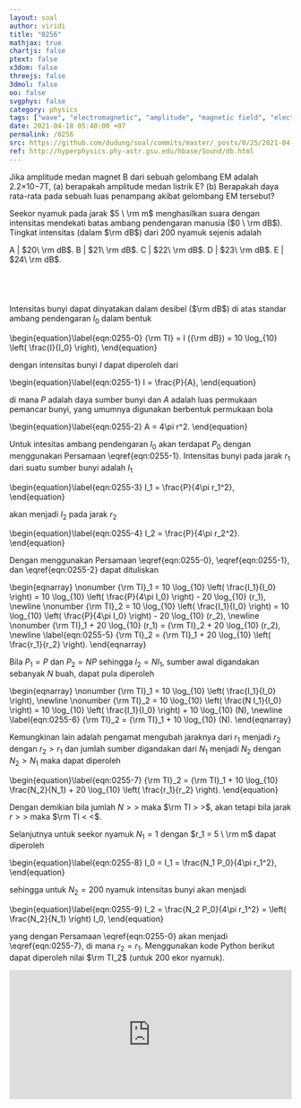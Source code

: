 ```yaml
---
layout: soal
author: viridi
title: "0256"
mathjax: true
chartjs: false
ptext: false
x3dom: false
threejs: false
3dmol: false
oo: false
svgphys: false
category: physics
tags: ["wave", "electromagnetic", "amplitude", "magnetic field", "electric field", "tutorial-6", "fi1202", "2020-2"]
date: 2021-04-18 05:40:00 +07
permalink: /0256
src: https://github.com/dudung/soal/commits/master/_posts/0/25/2021-04-18-elementary-physics-tutorial-6-5.md
ref: http://hyperphysics.phy-astr.gsu.edu/hbase/Sound/db.html
---
```

Jika amplitude medan magnet B dari sebuah gelombang EM adalah 2.2×10−7T, (a) berapakah amplitude medan listrik E? (b) Berapakah daya rata-rata pada sebuah luas penampang akibat gelombang EM tersebut?


Seekor nyamuk pada jarak $5 \ \rm m$ menghasilkan suara dengan intensitas mendekati batas ambang pendengaran manusia ($0 \ \rm dB$). Tingkat intensitas (dalam $\rm dB$) dari $200$ nyamuk sejenis adalah

A | $20\ \rm dB$.
B | $21\ \rm dB$.
C | $22\ \rm dB$.
D | $23\ \rm dB$.
E | $24\ \rm dB$.


## &nbsp;
Intensitas bunyi dapat dinyatakan dalam desibel ($\rm dB$) di atas standar ambang pendengaran $I_0$ dalam bentuk

\begin{equation}\label{eqn:0255-0}
{\rm TI} = I ({\rm dB}) = 10 \log_{10} \left( \frac{I}{I_0} \right),
\end{equation}

dengan intensitas bunyi $I$ dapat diperoleh dari

\begin{equation}\label{eqn:0255-1}
I = \frac{P}{A},
\end{equation}

di mana $P$ adalah daya sumber bunyi dan $A$ adalah luas permukaan pemancar bunyi, yang umumnya digunakan berbentuk permukaan bola

\begin{equation}\label{eqn:0255-2}
A = 4\pi r^2.
\end{equation}

Untuk intesitas ambang pendengaran $I_0$ akan terdapat $P_0$ dengan menggunakan Persamaan \eqref{eqn:0255-1}. Intensitas bunyi pada jarak $r_1$ dari suatu sumber bunyi adalah $I_1$

\begin{equation}\label{eqn:0255-3}
I_1 = \frac{P}{4\pi r_1^2},
\end{equation}

akan menjadi $I_2$ pada jarak $r_2$

\begin{equation}\label{eqn:0255-4}
I_2 = \frac{P}{4\pi r_2^2}.
\end{equation}

Dengan menggunakan Persamaan \eqref{eqn:0255-0}, \eqref{eqn:0255-1}, dan \eqref{eqn:0255-2} dapat dituliskan

\begin{eqnarray}
\nonumber {\rm TI}\_1 = 10 \log_{10} \left( \frac{I_1}{I_0} \right) = 10 \log_{10} \left( \frac{P}{4\pi I_0} \right) - 20 \log_{10} (r_1), \newline
\nonumber {\rm TI}\_2 = 10 \log_{10} \left( \frac{I_1}{I_0} \right) = 10 \log_{10} \left( \frac{P}{4\pi I_0} \right) - 20 \log_{10} (r_2), \newline
\nonumber {\rm TI}\_1 + 20 \log_{10} (r_1) = {\rm TI}\_2 + 20 \log_{10} (r_2), \newline
\label{eqn:0255-5} {\rm TI}\_2 = {\rm TI}\_1 + 20 \log_{10} \left( \frac{r_1}{r_2} \right).
\end{eqnarray}

Bila $P_1 = P$ dan $P_2 = NP$ sehingga $I_2 = N I_1$, sumber awal digandakan sebanyak $N$ buah, dapat pula diperoleh

\begin{eqnarray}
\nonumber {\rm TI}\_1 = 10 \log_{10} \left( \frac{I_1}{I_0} \right), \newline
\nonumber {\rm TI}\_2 = 10 \log_{10} \left( \frac{N I_1}{I_0} \right) = 10 \log_{10} \left( \frac{I_1}{I_0} \right) + 10 \log_{10} (N), \newline
\label{eqn:0255-6} {\rm TI}\_2 = {\rm TI}\_1 + 10 \log_{10} (N).
\end{eqnarray}

Kemungkinan lain adalah pengamat mengubah jaraknya dari $r_1$ menjadi $r_2$ dengan $r_2 > r_1$ dan jumlah sumber digandakan dari $N_1$ menjadi $N_2$ dengan $N_2 > N_1$ maka dapat diperoleh

\begin{equation}\label{eqn:0255-7}
{\rm TI}\_2 = {\rm TI}\_1 + 10 \log_{10} \frac{N_2}{N_1} + 20 \log_{10} \left( \frac{r_1}{r_2} \right).
\end{equation}

Dengan demikian bila jumlah $N > >$ maka $\rm TI > >$, akan tetapi bila jarak $r > >$ maka $\rm TI < <$.

Selanjutnya untuk seekor nyamuk $N_1 = 1$ dengan $r_1 = 5 \ \rm m$ dapat diperoleh

\begin{equation}\label{eqn:0255-8}
I_0 = I_1 = \frac{N_1 P_0}{4\pi r_1^2},
\end{equation}

sehingga untuk $N_2 = 200$ nyamuk intensitas bunyi akan menjadi

\begin{equation}\label{eqn:0255-9}
I_2 = \frac{N_2 P_0}{4\pi r_1^2} = \left( \frac{N_2}{N_1} \right) I_0,
\end{equation}

yang dengan Persamaan \eqref{eqn:0255-0} akan menjadi \eqref{eqn:0255-7}, di mana $r_2 = r_1$. Menggunakan kode Python berikut dapat diperoleh nilai $\rm TI_2$ (untuk $200$ ekor nyamuk).

<iframe src="https://trinket.io/embed/python/5c26522a08" width="100%" height="230" frameborder="0" marginwidth="0" marginheight="0" allowfullscreen></iframe>
